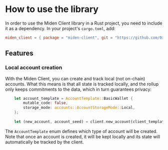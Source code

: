 # How to use the library

In order to use the Miden Client library in a Rust project, you need to include it as a dependency. In your project's `cargo.toml`, add:

````toml
miden_client = { package = "miden-client", git = "https://github.com/0xPolygonMiden/miden-client", branch = "main" }
````

## Features

### Local account creation

With the Miden Client, you can create and track local (not on-chain) accounts. What this means is that all state is tracked locally, and the rollup only keeps commitments to the data, which in turn guarantees privacy:

```Rust
    let account_template = AccountTemplate::BasicWallet {
        mutable_code: false,
        storage_mode: accounts::AccountStorageMode::Local,
    };
    
    let (new_account, account_seed) = client.new_account(client_template)?;
```

The `AccountTemplate` enum defines which type of account will be created. Note that once an account is created, it will be kept locally and its state will automatically be tracked by the client. 